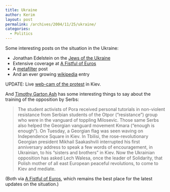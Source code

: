 ```yaml
---
title: Ukraine
author: Kerim
layout: post
permalink: /archives/2004/11/25/ukraine/
categories:
  - Politics
---
```

Some interesting posts on the situation in the Ukraine:

  * Jonathan Edelstein on the <a href="http://headheeb.blogmosis.com/archives/026876.html" onclick="_gaq.push(['_trackEvent', 'outbound-article', 'http://headheeb.blogmosis.com/archives/026876.html', 'Jews of the Ukraine']);" >Jews of the Ukraine</a>
  * Extensive coverage at <a href="http://fistfulofeuros.net/" onclick="_gaq.push(['_trackEvent', 'outbound-article', 'http://fistfulofeuros.net/', 'A Fistful of Euros']);" >A Fistful of Euros</a>
  * A <a href="http://www.metafilter.com/mefi/37179" onclick="_gaq.push(['_trackEvent', 'outbound-article', 'http://www.metafilter.com/mefi/37179', 'metafilter']);" >metafilter</a> post
  * And an ever growing <a href="http://en.wikipedia.org/wiki/Ukrainian_presidential_election%2C_2004" onclick="_gaq.push(['_trackEvent', 'outbound-article', 'http://en.wikipedia.org/wiki/Ukrainian_presidential_election%2C_2004', 'wikipedia']);" >wikipedia</a> entry

UPDATE: Live <a href="http://www.1plus1.net/video/camera.php" onclick="_gaq.push(['_trackEvent', 'outbound-article', 'http://www.1plus1.net/video/camera.php', 'web-cam of the protest']);" >web-cam of the protest</a> in Kiev.

And <a href="http://www.guardian.co.uk/comment/story/0,3604,1358988,00.html" onclick="_gaq.push(['_trackEvent', 'outbound-article', 'http://www.guardian.co.uk/comment/story/0,3604,1358988,00.html', 'Timothy Garton Ash']);" >Timothy Garton Ash</a> has some interesting things to say about the training of the opposition by Serbs:

> The student activists of Pora received personal tutorials in non-violent resistance from Serbian students of the Otpor (&#8220;resistance&#8221;) group who were in the vanguard of toppling Milosevic. Those same Serbs also helped the Georgian vanguard movement Kmara (&#8220;enough is enough&#8221;). On Tuesday, a Georgian flag was seen waving on Independence Square in Kiev. In Tbilisi, the rose-revolutionary Georgian president Mikhail Saakashvili interrupted his first anniversary address to speak a few words of encouragement, in Ukrainian, to his &#8220;sisters and brothers&#8221; in Kiev. Now the Ukrainian opposition has asked Lech Walesa, once the leader of Solidarity, that Polish mother of all east European peaceful revolutions, to come to Kiev and mediate.

(Both via <a href="http://fistfulofeuros.net/" onclick="_gaq.push(['_trackEvent', 'outbound-article', 'http://fistfulofeuros.net/', 'A Fistful of Euros']);" >A Fistful of Euros</a>, which remains the best place for the latest updates on the situation.)

